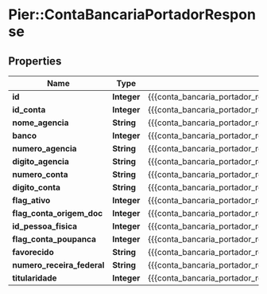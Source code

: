 # Pier::ContaBancariaPortadorResponse

## Properties
Name | Type | Description | Notes
------------ | ------------- | ------------- | -------------
**id** | **Integer** | {{{conta_bancaria_portador_response_id_value}}} | [optional] 
**id_conta** | **Integer** | {{{conta_bancaria_portador_response_id_conta_value}}} | [optional] 
**nome_agencia** | **String** | {{{conta_bancaria_portador_response_nome_agencia_value}}} | [optional] 
**banco** | **Integer** | {{{conta_bancaria_portador_response_banco_value}}} | [optional] 
**numero_agencia** | **String** | {{{conta_bancaria_portador_response_numero_agencia_value}}} | [optional] 
**digito_agencia** | **String** | {{{conta_bancaria_portador_response_digito_agencia_value}}} | [optional] 
**numero_conta** | **String** | {{{conta_bancaria_portador_response_numero_conta_value}}} | [optional] 
**digito_conta** | **String** | {{{conta_bancaria_portador_response_digito_conta_value}}} | [optional] 
**flag_ativo** | **Integer** | {{{conta_bancaria_portador_response_flag_ativo_value}}} | [optional] 
**flag_conta_origem_doc** | **Integer** | {{{conta_bancaria_portador_response_flag_conta_origem_doc_value}}} | [optional] 
**id_pessoa_fisica** | **Integer** | {{{conta_bancaria_portador_response_id_pessoa_fisica_value}}} | [optional] 
**flag_conta_poupanca** | **Integer** | {{{conta_bancaria_portador_response_flag_conta_poupanca_value}}} | [optional] 
**favorecido** | **String** | {{{conta_bancaria_portador_response_favorecido_value}}} | [optional] 
**numero_receira_federal** | **String** | {{{conta_bancaria_portador_response_numero_receira_federal_value}}} | [optional] 
**titularidade** | **Integer** | {{{conta_bancaria_portador_response_titularidade_value}}} | [optional] 



